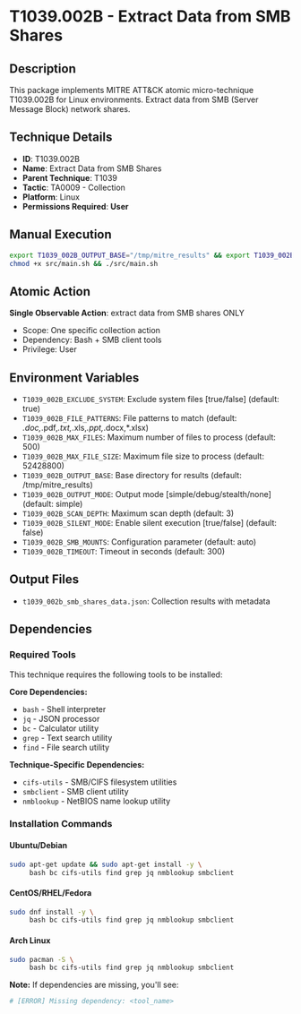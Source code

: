# T1039.002B - Extract Data from SMB Shares

## Description
This package implements MITRE ATT&CK atomic micro-technique T1039.002B for Linux environments. Extract data from SMB (Server Message Block) network shares.

## Technique Details
- **ID**: T1039.002B
- **Name**: Extract Data from SMB Shares
- **Parent Technique**: T1039
- **Tactic**: TA0009 - Collection
- **Platform**: Linux
- **Permissions Required**: **User**

## Manual Execution
```bash
export T1039_002B_OUTPUT_BASE="/tmp/mitre_results" && export T1039_002B_SILENT_MODE=false
chmod +x src/main.sh && ./src/main.sh
```

## Atomic Action
**Single Observable Action**: extract data from SMB shares ONLY
- Scope: One specific collection action
- Dependency: Bash + SMB client tools
- Privilege: User

## Environment Variables
- `T1039_002B_EXCLUDE_SYSTEM`: Exclude system files [true/false] (default: true)
- `T1039_002B_FILE_PATTERNS`: File patterns to match (default: *.doc,*.pdf,*.txt,*.xls,*.ppt,*.docx,*.xlsx)
- `T1039_002B_MAX_FILES`: Maximum number of files to process (default: 500)
- `T1039_002B_MAX_FILE_SIZE`: Maximum file size to process (default: 52428800)
- `T1039_002B_OUTPUT_BASE`: Base directory for results (default: /tmp/mitre_results)
- `T1039_002B_OUTPUT_MODE`: Output mode [simple/debug/stealth/none] (default: simple)
- `T1039_002B_SCAN_DEPTH`: Maximum scan depth (default: 3)
- `T1039_002B_SILENT_MODE`: Enable silent execution [true/false] (default: false)
- `T1039_002B_SMB_MOUNTS`: Configuration parameter (default: auto)
- `T1039_002B_TIMEOUT`: Timeout in seconds (default: 300)

## Output Files
- `t1039_002b_smb_shares_data.json`: Collection results with metadata

## Dependencies

### Required Tools
This technique requires the following tools to be installed:

**Core Dependencies:**
- `bash` - Shell interpreter
- `jq` - JSON processor  
- `bc` - Calculator utility
- `grep` - Text search utility
- `find` - File search utility

**Technique-Specific Dependencies:**
- `cifs-utils` - SMB/CIFS filesystem utilities
- `smbclient` - SMB client utility
- `nmblookup` - NetBIOS name lookup utility

### Installation Commands

#### Ubuntu/Debian
```bash
sudo apt-get update && sudo apt-get install -y \
     bash bc cifs-utils find grep jq nmblookup smbclient
```

#### CentOS/RHEL/Fedora  
```bash
sudo dnf install -y \
     bash bc cifs-utils find grep jq nmblookup smbclient
```

#### Arch Linux
```bash
sudo pacman -S \
     bash bc cifs-utils find grep jq nmblookup smbclient
```

**Note:** If dependencies are missing, you'll see:
```bash
# [ERROR] Missing dependency: <tool_name>
```

